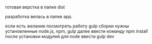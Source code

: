 готовая верстка в папке dist

разработка велась в папке app.

если есть желание посмотреть работу gulp сборки нужны установленные node.js, npm, gulp
далее ввести команду npm install
после установки модулей для node ввести gulp dev

